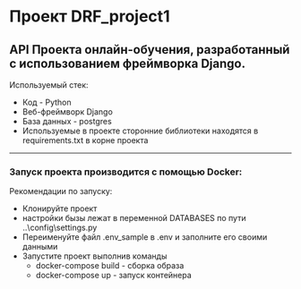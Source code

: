 # Проект DRF_project1
 
## API Проекта онлайн-обучения, разработанный с использованием фреймворка Django.


Используемый стек:
- Код - Python
- Веб-фреймворк Django
- База данных - postgres
- Используемые в проекте сторонние библиотеки находятся в requirements.txt в корне проекта
___

### Запуск проекта производится с помощью Docker:

Рекомендации по запуску:
- Клонируйте проект
- настройки бызы лежат в переменной DATABASES по пути ..\config\settings.py
- Переименуйте файл .env_sample в .env и заполните его своими данными
- Запустите проект выполнив команды
   - docker-compose build - сборка образа
   - docker-compose up - запуск контейнера
